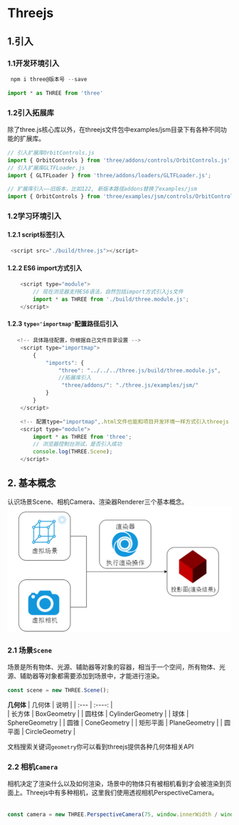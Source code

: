 # Threejs
## 1.引入
### 1.1开发环境引入
```js
 npm i three@版本号 --save
```
```js
import * as THREE from 'three'
```
### 1.2引入拓展库

除了three.js核心库以外，在threejs文件包中examples/jsm目录下有各种不同功能的扩展库。
```js
// 引入扩展库OrbitControls.js
import { OrbitControls } from 'three/addons/controls/OrbitControls.js';
// 引入扩展库GLTFLoader.js
import { GLTFLoader } from 'three/addons/loaders/GLTFLoader.js';

```
```js
// 扩展库引入——旧版本，比如122, 新版本路径addons替换了examples/jsm
import { OrbitControls } from 'three/examples/jsm/controls/OrbitControls.js';

```
### 1.2学习环境引入
#### 1.2.1 script标签引入
```js
 <script src="./build/three.js"></script>
```
#### 1.2.2 ES6 import方式引入
```js
    <script type="module">
        // 现在浏览器支持ES6语法，自然包括import方式引入js文件
        import * as THREE from './build/three.module.js';
    </script>
```
#### 1.2.3 `type='importmap'`配置路径后引入
```js
   <!-- 具体路径配置，你根据自己文件目录设置 -->
    <script type="importmap">
        {
            "imports": {
                "three": "../../../three.js/build/three.module.js",
                //拓展库引入
                 "three/addons/": "./three.js/examples/jsm/"
            }
        }
    </script>
```
```js
    <!-- 配置type="importmap",.html文件也能和项目开发环境一样方式引入threejs -->
    <script type="module">
        import * as THREE from 'three';
        // 浏览器控制台测试，是否引入成功
        console.log(THREE.Scene);
    </script>
```
## 2. 基本概念

认识场景Scene、相机Camera、渲染器Renderer三个基本概念。
![threejs基本概念](../../public/threejs/threejs01.png)

### 2.1 场景`Scene`
场景是所有物体、光源、辅助器等对象的容器，相当于一个空间，所有物体、光源、辅助器等对象都需要添加到场景中，才能进行渲染。
```js
const scene = new THREE.Scene();
```
**几何体**
| 几何体      | 说明 | 
| :---      |    :----:   |  
| 长方体    | BoxGeometry     | 
| 圆柱体    | CylinderGeometry      | 
| 球体      | SphereGeometry | 
| 圆锥      | ConeGeometry | 
| 矩形平面  | PlaneGeometry | 
| 圆平面 | CircleGeometry | 

文档搜索关键词`geometry`你可以看到threejs提供各种几何体相关API
### 2.2 相机`Camera`
相机决定了渲染什么以及如何渲染，场景中的物体只有被相机看到才会被渲染到页面上。Threejs中有多种相机，这里我们使用透视相机PerspectiveCamera。
```js

const camera = new THREE.PerspectiveCamera(75, window.innerWidth / window.innerHeight, 0.1, 1000);

```